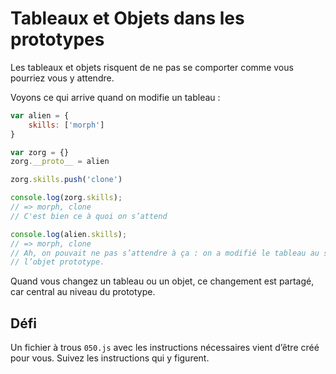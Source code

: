 Tableaux et Objets dans les prototypes
======================================

Les tableaux et objets risquent de ne pas se comporter comme vous pourriez vous y attendre.

Voyons ce qui arrive quand on modifie un tableau :

```js
var alien = {
	skills: ['morph']
}

var zorg = {}
zorg.__proto__ = alien

zorg.skills.push('clone')

console.log(zorg.skills);
// => morph, clone
// C'est bien ce à quoi on s’attend

console.log(alien.skills);
// => morph, clone
// Ah, on pouvait ne pas s’attendre à ça : on a modifié le tableau au sein de
// l’objet prototype.
```

Quand vous changez un tableau ou un objet, ce changement est partagé, car central
au niveau du prototype.

Défi
----

Un fichier à trous `050.js` avec les instructions nécessaires vient d’être créé pour vous.  Suivez les instructions qui y figurent.
